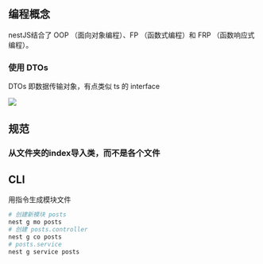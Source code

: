 ## 编程概念

nestJS结合了 OOP （面向对象编程）、FP （函数式编程）和 FRP （函数响应式编程）。

### 使用 DTOs

DTOs 即数据传输对象，有点类似 ts 的 interface

![](https://resource5-1255303497.file.myqcloud.com/points_mall/picture/img_121184958_1630305485.png)

## 规范

### 从文件夹的index导入类，而不是各个文件

## CLI

用指令生成模块文件

```bash
# 创建新模块 posts
nest g mo posts
# 创建 posts.controller
nest g co posts
# posts.service
nest g service posts

```
